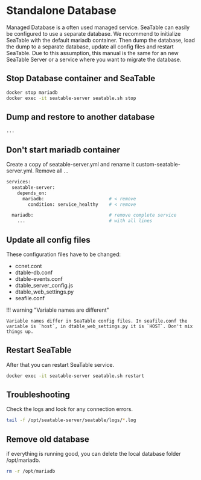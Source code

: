 # Standalone Database

Managed Database is a often used managed service. SeaTable can easily be configured to use a separate database. We recommend to initialize SeaTable with the default mariadb container. Then dump the database, load the dump to a separate database, update all config files and restart SeaTable. Due to this assumption, this manual is the same for an new SeaTable Server or a service where you want to migrate the database.

## Stop Database container and SeaTable

```bash
docker stop mariadb
docker exec -it seatable-server seatable.sh stop
```

## Dump and restore to another database

```bash
...
```

## Don't start mariadb container

Create a copy of seatable-server.yml and rename it custom-seatable-server.yml. Remove all ...

```bash
services:
  seatable-server:
    depends_on:
      mariadb:                        # < remove
        condition: service_healthy    # < remove

  mariadb:                            # remove complete service
    ...                               # with all lines
```

## Update all config files

These configuration files have to be changed:

- ccnet.cont
- dtable-db.conf
- dtable-events.conf
- dtable_server_config.js
- dtable_web_settings.py
- seafile.conf

!!! warning "Variable names are different"

    Variable names differ in SeaTable config files. In seafile.conf the variable is `host`, in dtable_web_settings.py it is `HOST`. Don't mix things up.

## Restart SeaTable

After that you can restart SeaTable service.

```bash
docker exec -it seatable-server seatable.sh restart
```

## Troubleshooting

Check the logs and look for any connection errors.

```bash
tail -f /opt/seatable-server/seatable/logs/*.log
```

## Remove old database

if everything is running good, you can delete the local database folder /opt/mariadb.

```bash
rm -r /opt/mariadb
```
